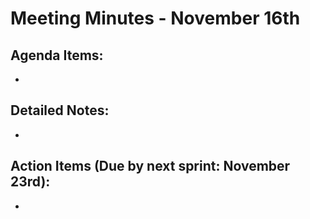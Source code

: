 # Meeting Minutes - November 16th

## Agenda Items:
- 

## Detailed Notes:
- 

## Action Items (Due by next sprint: November 23rd):
- 
